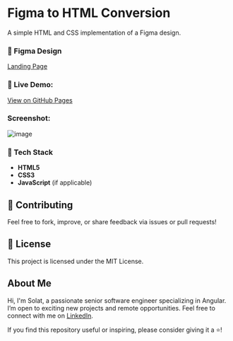 # Figma to HTML Conversion
A simple HTML and CSS implementation of a Figma design.

### 🎨 Figma Design  
[Landing Page](https://www.figma.com/design/gKZoWoleFgP35xvYu83Y2l/Portfolio-UI---Web-%26-Mobile?node-id=6-52&t=XnquBI5h3MOhg1xY-1)

### 📌 Live Demo: 
[View on GitHub Pages](<YOUR_GITHUB_PAGES_URL>)

### Screenshot: 
![image](https://github.com/user-attachments/assets/c12ac81a-e0b2-476d-90c3-99a81ec368b4)

### 🚀 Tech Stack  
- **HTML5**  
- **CSS3**  
- **JavaScript** (if applicable)  

## 🤝 Contributing
Feel free to fork, improve, or share feedback via issues or pull requests!

## 📜 License
This project is licensed under the MIT License.

## About Me

Hi, I'm Solat, a passionate senior software engineer specializing in Angular. I’m open to exciting new projects and remote opportunities. Feel free to connect with me on [LinkedIn](https://www.linkedin.com/in/solat-ali).

If you find this repository useful or inspiring, please consider giving it a ⭐!

